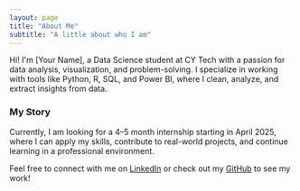 ```yaml
---
layout: page
title: "About Me"
subtitle: "A little about who I am"
---
```


Hi! I'm [Your Name], a Data Science student at CY Tech with a passion for data analysis, visualization, and problem-solving. I specialize in working with tools like Python, R, SQL, and Power BI, where I clean, analyze, and extract insights from data.

### My Story

Currently, I am looking for a 4–5 month internship starting in April 2025, where I can apply my skills, contribute to real-world projects, and continue learning in a professional environment.

Feel free to connect with me on [LinkedIn](https://linkedin.com/in/yourusername) or check out my [GitHub](https://github.com/yourusername) to see my work!
